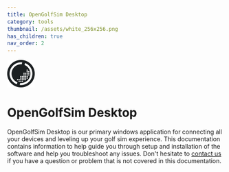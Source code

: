 ```yaml
---
title: OpenGolfSim Desktop
category: tools
thumbnail: /assets/white_256x256.png
has_children: true
nav_order: 2
---
```


<div class="app-banner">
  <div class="app-banner-icon">
    <img src="/assets/white_256x256.png" height="64" />
  </div>
  <div class="app-banner-cta">
    <h1>OpenGolfSim Desktop</h1>
    <!-- <h3>Version 1.0 Beta</h3>
    <a class="button dl-button" href="#">Download for Windows</a> -->
  </div>
</div>

OpenGolfSim Desktop is our primary windows application for connecting all your devices and leveling up your golf sim experience. This documentation contains information to help guide you through setup and installation of the software and help you troubleshoot any issues. Don't hesitate to <a href="/contact">contact us</a> if you have a question or problem that is not covered in this documentation.


